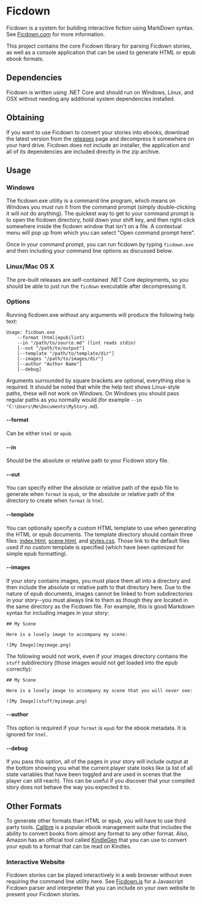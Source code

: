 # Ficdown

Ficdown is a system for building interactive fiction using MarkDown syntax. See [Ficdown.com](http://www.ficdown.com) for more information.

This project contains the core Ficdown library for parsing Ficdown stories, as well as a console application that can be used to generate HTML or epub ebook formats.

## Dependencies

Ficdown is written using .NET Core and should run on Windows, Linux, and OSX without needing any additional system dependencies installed.

## Obtaining

If you want to use Ficdown to convert your stories into ebooks, download the latest version from the [releases](https://github.com/rudism/Ficdown/releases) page and decompress it somewhere on your hard drive. Ficdown does not include an installer, the application and all of its dependencies are included directly in the zip archive.

## Usage

### Windows

The ficdown.exe utility is a command line program, which means on Windows you must run it from the command prompt (simply double-clicking it will not do anything). The quickest way to get to your command prompt is to open the ficdown directory, hold down your shift key, and then right-click somewhere inside the ficdown window that isn't on a file. A contextual menu will pop up from which you can select "Open command prompt here".

Once in your command prompt, you can run ficdown by typing `ficdown.exe` and then including your command line options as discussed below.

### Linux/Mac OS X

The pre-built releases are self-contained .NET Core deployments, so you should be able to just run the `ficdown` executable after decompressing it.

### Options

Running ficdown.exe without any arguments will produce the following help text:

    Usage: ficdown.exe
        --format (html|epub|lint)
        --in "/path/to/source.md" (lint reads stdin)
        [--out "/path/to/output"]
        [--template "/path/to/template/dir"]
        [--images "/path/to/images/dir"]
        [--author "Author Name"]
        [--debug]

Arguments surrounded by square brackets are optional, everything else is required. It should be noted that while the help text shows Linux-style paths, these will not work on Windows. On Windows you should pass regular paths as you normally would (for example `--in "C:\Users\Me\Documents\MyStory.md`).

#### --format

Can be either `html` or `epub`.

#### --in

Should be the absolute or relative path to your Ficdown story file.

#### --out

You can specify either the absolute or relative path of the epub file to generate when `format` is `epub`, or the absolute or relative path of the directory to create when `format` is `html`.

#### --template

You can optionally specify a custom HTML template to use when generating the HTML or epub documents. The template directory should contain three files: [index.html](/Ficdown.Parser/Render/Views/index.html), [scene.html](/Ficdown.Parser/Render/Views/scene.html), and [styles.css](/Ficdown.Parser/Render/Assets/styles.css). Those link to the default files used if no custom template is specified (which have been optimized for simple epub formatting).

#### --images

If your story contains images, you must place them all into a directory and then include the absolute or relative path to that directory here. Due to the nature of epub documents, images cannot be linked to from subdirectories in your story--you must always link to them as though they are located in the same directory as the Ficdown file. For example, this is good Markdown syntax for including images in your story:

    ## My Scene

    Here is a lovely image to accompany my scene:

    ![My Image](myimage.png)

The following would not work, even if your images directory contains the `stuff` subdirectory (those images would not get loaded into the epub correctly):

    ## My Scene

    Here is a lovely image to accompany my scene that you will never see:

    ![My Image](stuff/myimage.png)

#### --author

This option is required if your `format` is `epub` for the ebook metadata. It is ignored for `html`.

#### --debug

If you pass this option, all of the pages in your story will include output at the bottom showing you what the current player state looks like (a list of all state variables that have been toggled and are used in scenes that the player can still reach). This can be useful if you discover that your compiled story does not behave the way you expected it to.

## Other Formats

To generate other formats than HTML or epub, you will have to use third party tools. [Calibre](http://www.calibre-ebook.com) is a popular ebook management suite that includes the ability to convert books from almost any format to any other format. Also, Amazon has an official tool called [KindleGen](http://www.amazon.com/gp/feature.html?docId=1000765211) that you can use to convert your epub to a format that can be read on Kindles.

### Interactive Website

Ficdown stories can be played interactively in a web browser without even requiring the command line utility here. See [Ficdown.js](https://github.com/rudism/Ficdown.js) for a Javascript Ficdown parser and interpreter that you can include on your own website to present your Ficdown stories.
